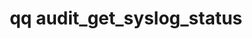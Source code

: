 ---
category: audit
command: audit_get_syslog_status
keywords: qq, qq_cli, audit_get_syslog_status
optional_options: []
permalink: /qq-cli-command-guide/audit/audit_get_syslog_status.html
positional_options: []
sidebar: qq_cli_command_reference_sidebar
summary: This section explains how to use the <code>qq audit_get_syslog_status</code>
  command.
synopsis: Get audit syslog server status
title: qq audit_get_syslog_status
usage: qq audit_get_syslog_status [-h]
zendesk_source: qq CLI Command Guide

---